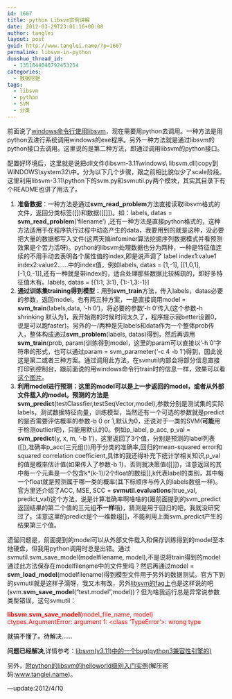 ```yaml
---
id: 1667
title: python Libsvm实例讲解
date: 2012-03-29T23:01:16+00:00
author: tanglei
layout: post
guid: http://www.tanglei.name/?p=1667
permalink: libsvm-in-python
duoshuo_thread_id:
  - 1351844048792453254
categories:
  - 数据挖掘
tags:
  - libsvm
  - python
  - SVM
  - 分类
---
```

前面说了[windows命令行使用libsvm](http://www.tanglei.name/an-example-for-beginning-to-learn-libsvm/)，现在需要用python去调用。一种方法是用python去进行系统调用windows的exe程序。另外一种方法就是通过libsvm的python接口去调用。这里说的是第二种方法，即通过调用libsvm的python接口。

配置好环境后，这里就是说把dll文件(libsvm-3.11\windows\ libsvm.dll)copy到WINDOWS\system32\中。分为以下几个步骤，跟之前相比貌似少了scale阶段。这里利用libsvm-3.11\python下的svm.py和svmutil.py两个模块，其实其目录下有个README也讲了用法了。

  1. **准备数据**：一种方法是通过**svm\_read\_problem**方法直接读取libsvm格式的文件，返回分类标签([])和数据([[]])。如：labels, datas = **svm\_read\_problem**(&#8216;filename&#8217;) ,还有一种方法是直接python格式的，这种方法适用于在程序执行过程中动态产生的data，我要用到的就是这种，没必要把大量的数据都写入文件(这两天搞infominer算法挖掘序列数据模式并看预测效果是个苦力活呀)。python的libsvm处理数据也分为两种，一种是特征值连续的不用手动去表明各个属性值的index,即是说声调了 label index1:value1 index2:value2……中的index值，例如labels, datas = [1,-1], [[1,0,1], [-1,0,-1]],还有一种就是带index的，适合处理那些数据比较稀疏的，即好多特征值木有。labels, datas = [{1:1, 3:1}, {1:-1,3:-1}]
  2. **通过训练集training得到模型**：用到**svm_train**方法，传入labels，datas必要的参数，返回model。也有两三种方案，一是直接调用model = **svm_train**(labels,data, &#8216;-h 0&#8217;)，将必要的参数’-h 0’传入(这个参数-h shrinking 默认为1，我开始跑的时候时间太久了，程序提示我better设置0，说是可以跑faster)。另外的一/两种是先labels和data作为一个整体prob传入，整体构成通过**svm_problem**(labels, datas)得到，然后再调用**svm_train**(prob, param)训练得到model，这里的param可以直接以’-h 0’字符串的形式，也可以通过param = svm_parameter(&#8216;-c 4 -b 1&#8217;)得到，因此说这是第二或者三种方案。通过调用此方法，在svmutil内部会将部分信息直接打印到控制台，跟前面说的用windows命令行train时的信息一样，效果可以看<a href="/wp-content/uploads/2012/03/clip_image0061.jpg" target="_blank">这个图片</a>。
  3. **利用model进行预测：**这里的model可以是上一步返回的model，或者从外部文件载入的model。预测的方法是**svm_predict**(testClassfier,testSeqVector,model),参数分别是测试集的实际labels，测试数据特征向量，训练模型，当然还有一个可选的参数就是predict的是否需要评估概率的参数-b 0 or 1,默认为0，还说对于一类的SVM(**可能**用于检测outlier吧)，只能用默认的0。例如p\_label, p\_acc, p_val = **svm_predict**(y, x, m, &#8216;-b 1&#8217;)，这里返回了3个值，分别是预测的label列表([]),准确率p\_acc(三元组())用于分类的准确率,回归的mean-squared error和squared correlation coefficient,具体的我还得补充下统计学相关知识,p\_val的值是概率估计值(如果传入了参数-b 1)，否则就决策值([[]])，注意返回的其中每一个元素是一个包含k*(k-1)/2个float的数组[],k代表label的类别，其中每一个float就是预测属于哪一类的概率(其下标顺序与传入的labels数组一样)。官方里还介绍了ACC, MSE, SCC = **svmutil.evaluations**(true\_val, predict\_val)这个方法，说是计算准确率啊啥啥的(跟前面提到的svm_predict返回结果的第二个值的三元组**不一样**哦)，猜测是用于回归的吧，我就没研究过了。注意这里的predict是个一维数组[]，不能利用上面svm_predict产生的结果第三个值。

遗留问题是，前面提到的model可以从外部文件载入和保存训练得到的model至本地硬盘，但我用python调用时总是出错。通过svmutil.svm\_save\_model(modelfilename, model),不是说将train得到的model通过此方法保存在modelfilename中的文件里吗？然后再通过model = **svm\_load\_model**(modelfilename)得到模型文件用于另外的数据测试。官方下到的svmutil就是这样子滴呀，我又木有改，另外<a href="http://csie.ntu.edu.tw/~cjlin/libsvm/faq.html#/Q8:_Python_interface" target="_blank">libsvm的faq上</a>也是这样说的吧(svm.**svm\_save\_model**(&#8220;test.model&#8221;,model))？但为啥我运行总是异常说参数类型错误，这句svmutil：
  
<span style="color: #ff0000;"><strong>libsvm.svm_save_model</strong>(model_file_name, model)<br /> ctypes.ArgumentError: argument 1: <class &#8216;TypeError&#8217;>: wrong type</span>

<span style="color: #000000;">就搞不懂了。待解决……</span>

**问题已经解决**,详情参考：[libsvm(v3.11)中的一个bug(python3兼容性引擎的)](http://www.tanglei.name/a-bug-in-libsvm-3.11/)
  
另外，[附python的libsvm的helloworld级别入门实例](/wp-content/blogresources/libsvmtest.rar)(解压密码:www.tanglei.name)。
  
&#8212;update:2012/4/10
